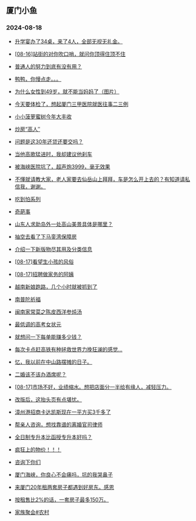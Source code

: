 ## 厦门小鱼 
### 2024-08-18

+ [升学宴办了34桌，来了4人，全部无视无礼金。](http://bbs.xmfish.com/read-htm-tid-18232952.html)

+ [[08-16]站街的对你吹口哨，就问你顶得住顶不住](http://bbs.xmfish.com/read-htm-tid-18232849.html)

+ [普通人的努力到底有没有用？](http://bbs.xmfish.com/read-htm-tid-18232826.html)

+ [鸭鸭，你慢点走。。。](http://bbs.xmfish.com/read-htm-tid-18232828.html)

+ [为什么女性到49岁，就不能当妈妈了（图片）](http://bbs.xmfish.com/read-htm-tid-18232825.html)

+ [今天要体检了，想起厦门三甲医院就医往事二三例](http://bbs.xmfish.com/read-htm-tid-18232841.html)

+ [小小菠萝蜜树今年大丰收](http://bbs.xmfish.com/read-htm-tid-18232870.html)

+ [炒房“高人″](http://bbs.xmfish.com/read-htm-tid-18232969.html)

+ [问题是这30年还贷还要交吗？](http://bbs.xmfish.com/read-htm-tid-18232943.html)

+ [当他高歌猛进时，我却建议他刹车](http://bbs.xmfish.com/read-htm-tid-18232968.html)

+ [被海峡医院坑了，超声炮3999，毫无效果](http://bbs.xmfish.com/read-htm-tid-18233032.html)

+ [不懂就请教大家，老人家要去仙岳山上拜拜，车是怎么开上去的？有知道请私信我，谢谢。](http://bbs.xmfish.com/read-htm-tid-18232999.html)

+ [吃到怕系列](http://bbs.xmfish.com/read-htm-tid-18233068.html)

+ [奇葩事](http://bbs.xmfish.com/read-htm-tid-18232939.html)

+ [山东人求助岛外一处高山美景具体是哪里？](http://bbs.xmfish.com/read-htm-tid-18232893.html)

+ [抽空去看了下马銮湾保障房](http://bbs.xmfish.com/read-htm-tid-18233144.html)

+ [介绍一下新版物尽其用及分类信息](http://bbs.xmfish.com/read-htm-tid-18233134.html)

+ [[08-17]看望生小孩的风俗](http://bbs.xmfish.com/read-htm-tid-18232992.html)

+ [[08-17]招聘做家务的阿姨](http://bbs.xmfish.com/read-htm-tid-18232966.html)

+ [越南新娘跑路，几个小时就被抓到了](http://bbs.xmfish.com/read-htm-tid-18233092.html)

+ [南普陀祈福](http://bbs.xmfish.com/read-htm-tid-18233086.html)

+ [闽南家常菜之陈皮西洋参炖汤](http://bbs.xmfish.com/read-htm-tid-18232982.html)

+ [最低调的高考女状元](http://bbs.xmfish.com/read-htm-tid-18233171.html)

+ [就想问一下每单能赚多少钱？](http://bbs.xmfish.com/read-htm-tid-18233070.html)

+ [每次卡点赶高铁有种拯救世界力挽狂澜的感觉…](http://bbs.xmfish.com/read-htm-tid-18233054.html)

+ [忆，我以前在中山路摆摊的日子。](http://bbs.xmfish.com/read-htm-tid-18233124.html)

+ [二婚该不该办酒席呢？](http://bbs.xmfish.com/read-htm-tid-18233203.html)

+ [[08-17]市场不好，业绩缩水。想把店面分一半给有缘人，减轻压力。](http://bbs.xmfish.com/read-htm-tid-18233062.html)

+ [改版后，这抬头页有点堪忧。](http://bbs.xmfish.com/read-htm-tid-18233115.html)

+ [漳州港招商卡达凯斯现在一平方买3千多了](http://bbs.xmfish.com/read-htm-tid-18233273.html)

+ [帮亲人咨询，想找靠谱的离婚官司律师](http://bbs.xmfish.com/read-htm-tid-18233151.html)

+ [全日制专升本比函授专升本好吗？](http://bbs.xmfish.com/read-htm-tid-18233119.html)

+ [疯狂上的物价！！！](http://bbs.xmfish.com/read-htm-tid-18233221.html)

+ [咨询下你们](http://bbs.xmfish.com/read-htm-tid-18233189.html)

+ [厦门海峡，你良心不会痛吗，坑的我哭鼻子](http://bbs.xmfish.com/read-htm-tid-18233168.html)

+ [来厦门20年租两套房子都遇到好房东。感恩](http://bbs.xmfish.com/read-htm-tid-18233217.html)

+ [按租售比2%的话，一套房子最多150万。](http://bbs.xmfish.com/read-htm-tid-18233223.html)

+ [家族聚会#农村](http://bbs.xmfish.com/read-htm-tid-18233156.html)

